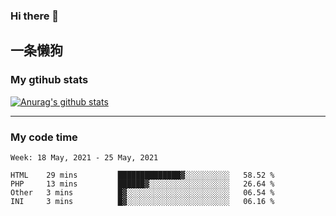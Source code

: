 ### Hi there 👋

## 一条懒狗
<!--
**kiss-me-quickly/kiss-me-quickly** is a ✨ _special_ ✨ repository because its `README.md` (this file) appears on your GitHub profile.

Here are some ideas to get you started:

- 🔭 I’m currently working on ...
- 🌱 I’m currently learning ...
- 👯 I’m looking to collaborate on ...
- 🤔 I’m looking for help with ...
- 💬 Ask me about ...
- 📫 How to reach me: ...
- 😄 Pronouns: ...
- ⚡ Fun fact: ...
-->


### My gtihub stats

[![Anurag's github stats](https://github-readme-stats.vercel.app/api?username=kiss-me-quickly)](https://github.com/anuraghazra/github-readme-stats)

***

### My code time

<!--START_SECTION:waka-->
```text
Week: 18 May, 2021 - 25 May, 2021

HTML    29 mins         ██████████████▓░░░░░░░░░░   58.52 % 
PHP     13 mins         ██████▓░░░░░░░░░░░░░░░░░░   26.64 % 
Other   3 mins          █▓░░░░░░░░░░░░░░░░░░░░░░░   06.54 % 
INI     3 mins          █▓░░░░░░░░░░░░░░░░░░░░░░░   06.16 % 
```
<!--END_SECTION:waka-->
